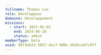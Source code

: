 ```yaml
---
fullname: Thomas Lux
role: Développeur
domaine: Développement
missions:
  - start: 2023-05-02
    end: 2024-06-28
    status: admin
memberType: beta
uuid: 9973eb23-5857-4ac7-900c-db5bced7c0ff
---
```

